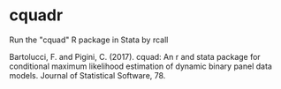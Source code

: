 # cquadr
Run the "cquad" R package in Stata by rcall

Bartolucci, F. and Pigini, C. (2017). cquad: An r and stata package for
conditional maximum likelihood estimation of dynamic binary panel data
models. Journal of Statistical Software, 78.
